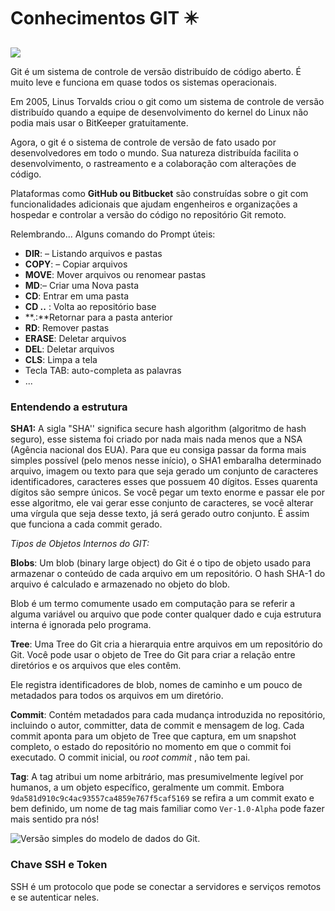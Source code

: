# Conhecimentos GIT :eight_pointed_black_star:
<img src="https://img.shields.io/badge/status-em construção-yellow">

Git é um sistema de controle de versão distribuído de código aberto. É muito leve e funciona em quase todos os sistemas operacionais.

Em 2005, Linus Torvalds criou o git como um sistema de controle de versão distribuído quando a equipe de desenvolvimento do kernel do Linux não podia mais usar o BitKeeper gratuitamente.

Agora, o git é o sistema de controle de versão de fato usado por desenvolvedores em todo o mundo. Sua natureza distribuída facilita o desenvolvimento, o rastreamento e a colaboração com alterações de código.

Plataformas como **GitHub ou Bitbucket** são construídas sobre o git com funcionalidades adicionais que ajudam engenheiros e organizações a hospedar e controlar a versão do código no repositório Git remoto. 

Relembrando... Alguns comando do Prompt úteis:

- **DIR**: – Listando arquivos e pastas
- **COPY**: – Copiar arquivos
- **MOVE**: Mover arquivos ou renomear pastas
- **MD**:– Criar uma Nova pasta
- **CD**: Entrar em uma pasta
- **CD ..** : Volta ao repositório base
- **.:**Retornar para a pasta anterior
- **RD**: Remover pastas
- **ERASE**: Deletar arquivos
- **DEL**: Deletar arquivos
- **CLS**: Limpa a tela
- Tecla TAB: auto-completa as palavras
- ...

### Entendendo a estrutura

**SHA1:** A sigla "SHA'' significa secure hash algorithm (algoritmo de hash seguro), esse sistema foi criado por nada mais nada menos que a NSA (Agência nacional dos EUA). Para que eu consiga passar da forma mais simples possível (pelo menos nesse início), o SHA1 embaralha determinado arquivo, imagem ou texto para que seja gerado um conjunto de caracteres identificadores, caracteres esses que possuem 40 dígitos. Esses quarenta dígitos são sempre únicos. Se você pegar um texto enorme e passar ele por esse algoritmo, ele vai gerar esse conjunto de caracteres, se você alterar uma vírgula que seja desse texto, já será gerado outro conjunto. É assim que funciona a cada commit gerado.

*Tipos de Objetos Internos do GIT:*

**Blobs**: Um blob (binary large object) do Git é o tipo de objeto usado para armazenar o conteúdo de cada arquivo em um repositório. O hash SHA-1 do arquivo é calculado e armazenado no objeto do blob. 

Blob é um termo comumente usado em computação para se referir a alguma variável ou arquivo que pode conter qualquer dado e cuja estrutura interna é ignorada pelo programa.

**Tree**: Uma Tree do Git cria a hierarquia entre arquivos em um repositório do Git. Você pode usar o objeto de Tree do Git para criar a relação entre diretórios e os arquivos que eles contêm.

Ele registra identificadores de blob, nomes de caminho e um pouco de metadados para todos os arquivos em um diretório. 

**Commit**: Contém metadados para cada mudança introduzida no repositório, incluindo o autor, committer, data de commit e mensagem de log. Cada commit aponta para um objeto de Tree que captura, em um snapshot completo, o estado do repositório no momento em que o commit foi executado. O commit inicial, ou *root commit* , não tem pai.

**Tag**: A tag atribui um nome arbitrário, mas presumivelmente legível por humanos, a um objeto específico, geralmente um commit. Embora `9da581d910c9c4ac93557ca4859e767f5caf5169` se refira a um commit exato e bem definido, um nome de tag mais familiar como `Ver-1.0-Alpha` pode fazer mais sentido pra nós!

![Versão simples do modelo de dados do Git.](https://git-scm.com/book/en/v2/images/data-model-1.png)

### Chave SSH e Token

SSH é um protocolo que pode se conectar a servidores e serviços remotos e se autenticar neles.
